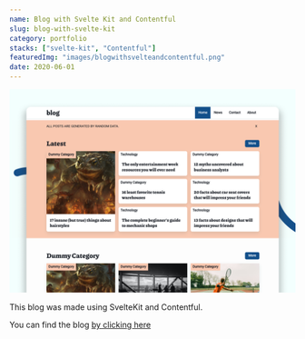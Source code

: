 ```yaml
---
name: Blog with Svelte Kit and Contentful
slug: blog-with-svelte-kit
category: portfolio
stacks: ["svelte-kit", "Contentful"]
featuredImg: "images/blogwithsvelteandcontentful.png"
date: 2020-06-01
---
```

![](./images/blogwithsvelteandcontentful.png)

This blog was made using SvelteKit and Contentful.

You can find the blog [by clicking here](https://blog-with-svelte.vercel.app/)
